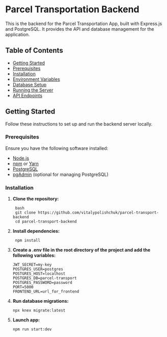 # Parcel Transportation Backend

This is the backend for the Parcel Transportation App, built with Express.js and PostgreSQL. It provides the API and database management for the application.

## Table of Contents

- [Getting Started](#getting-started)
- [Prerequisites](#prerequisites)
- [Installation](#installation)
- [Environment Variables](#environment-variables)
- [Database Setup](#database-setup)
- [Running the Server](#running-the-server)
- [API Endpoints](#api-endpoints)

## Getting Started

Follow these instructions to set up and run the backend server locally.

### Prerequisites

Ensure you have the following software installed:

- [Node.js](https://nodejs.org/)
- [npm](https://www.npmjs.com/) or [Yarn](https://yarnpkg.com/)
- [PostgreSQL](https://www.postgresql.org/)
- [pgAdmin](https://www.pgadmin.org/) (optional for managing PostgreSQL)

### Installation

1. **Clone the repository:**

   ```
    bash
    git clone https://github.com/vitalypolishchuk/parcel-transport-backend
    cd parcel-transport-backend
    ```


2. **Install dependencies:**
   ```
    npm install
    ```

3. **Create a .env file in the root directory of the project and add the following variables:**
    ```
    JWT_SECRET=my-key
    POSTGRES_USER=postgres
    POSTGRES_HOST=localhost
    POSTGRES_DB=parcel-transport
    POSTGRES_PASSWORD=password
    PORT=5000
    FRONTEND_URL=url_for_frontend
    ```

4. **Run database migrations:**
    ```
    npx knex migrate:latest
    ```

5. **Launch app:**
    ```
    npm run start:dev
    ```